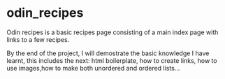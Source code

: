 # odin_recipes
Odin recipes is a basic recipes page consisting of a main index page with links to a few recipes.

By the end of the project, I will demostrate the basic knowledge I have learnt, this includes the next: html boilerplate, how to create links, how to use images,how to make both unordered and ordered lists...